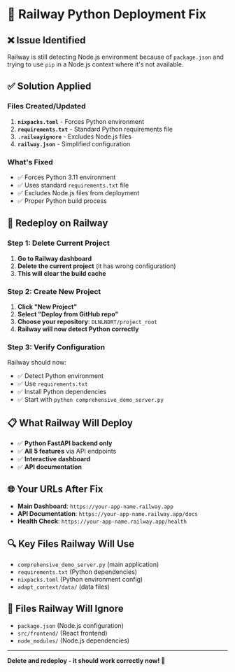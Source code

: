 # 🔧 Railway Python Deployment Fix

## ❌ **Issue Identified**
Railway is still detecting Node.js environment because of `package.json` and trying to use `pip` in a Node.js context where it's not available.

## ✅ **Solution Applied**

### **Files Created/Updated**
1. **`nixpacks.toml`** - Forces Python environment
2. **`requirements.txt`** - Standard Python requirements file
3. **`.railwayignore`** - Excludes Node.js files
4. **`railway.json`** - Simplified configuration

### **What's Fixed**
- ✅ Forces Python 3.11 environment
- ✅ Uses standard `requirements.txt` file
- ✅ Excludes Node.js files from deployment
- ✅ Proper Python build process

## 🚀 **Redeploy on Railway**

### **Step 1: Delete Current Project**
1. **Go to Railway dashboard**
2. **Delete the current project** (it has wrong configuration)
3. **This will clear the build cache**

### **Step 2: Create New Project**
1. **Click "New Project"**
2. **Select "Deploy from GitHub repo"**
3. **Choose your repository**: `DLNLNDRT/project_root`
4. **Railway will now detect Python correctly**

### **Step 3: Verify Configuration**
Railway should now:
- ✅ Detect Python environment
- ✅ Use `requirements.txt`
- ✅ Install Python dependencies
- ✅ Start with `python comprehensive_demo_server.py`

## 📋 **What Railway Will Deploy**
- ✅ **Python FastAPI backend only**
- ✅ **All 5 features** via API endpoints
- ✅ **Interactive dashboard**
- ✅ **API documentation**

## 🌐 **Your URLs After Fix**
- **Main Dashboard**: `https://your-app-name.railway.app`
- **API Documentation**: `https://your-app-name.railway.app/docs`
- **Health Check**: `https://your-app-name.railway.app/health`

## 🔍 **Key Files Railway Will Use**
- `comprehensive_demo_server.py` (main application)
- `requirements.txt` (Python dependencies)
- `nixpacks.toml` (Python environment config)
- `adapt_context/data/` (data files)

## 🚫 **Files Railway Will Ignore**
- `package.json` (Node.js configuration)
- `src/frontend/` (React frontend)
- `node_modules/` (Node.js dependencies)

---

**Delete and redeploy - it should work correctly now! 🎉**
